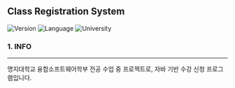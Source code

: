 Class Registration System
-------------------------

![Version](https://img.shields.io/badge/Version-1.0.0-green.svg) ![Language](https://img.shields.io/badge/Language-JSP-darkgreen.svg) ![University](https://img.shields.io/badge/University-MJU(Seoul)-blue.svg)

### 1. INFO

---

명지대학교 융합소프트웨어학부 전공 수업 중 프로젝트로, 자바 기반 수강 신청 프로그램입니다.
